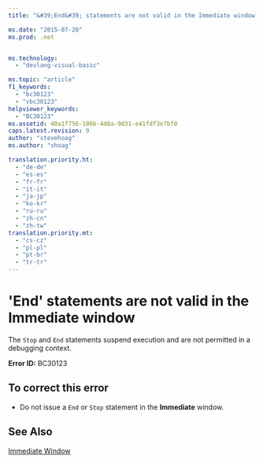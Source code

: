 ```yaml
---
title: "&#39;End&#39; statements are not valid in the Immediate window | Microsoft Docs"

ms.date: "2015-07-20"
ms.prod: .net


ms.technology: 
  - "devlang-visual-basic"

ms.topic: "article"
f1_keywords: 
  - "bc30123"
  - "vbc30123"
helpviewer_keywords: 
  - "BC30123"
ms.assetid: 40a1f756-106b-4d8a-9d31-e41fdf3e7bf0
caps.latest.revision: 9
author: "stevehoag"
ms.author: "shoag"

translation.priority.ht: 
  - "de-de"
  - "es-es"
  - "fr-fr"
  - "it-it"
  - "ja-jp"
  - "ko-kr"
  - "ru-ru"
  - "zh-cn"
  - "zh-tw"
translation.priority.mt: 
  - "cs-cz"
  - "pl-pl"
  - "pt-br"
  - "tr-tr"
---
```

# &#39;End&#39; statements are not valid in the Immediate window
The `Stop` and `End` statements suspend execution and are not permitted in a debugging context.  
  
 **Error ID:** BC30123  
  
## To correct this error  
  
-   Do not issue a `End` or `Stop` statement in the **Immediate** window.  
  
## See Also  
 [Immediate Window](https://docs.microsoft.com/visualstudio/ide/reference/immediate-window)